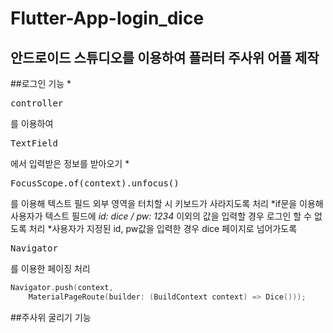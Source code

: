 Flutter-App-login_dice
==================

안드로이드 스튜디오를 이용하여 플러터 주사위 어플 제작
-------------------

##로그인 기능
*<pre>controller</pre>를 이용하여 <pre>TextField</pre>에서 입력받은 정보를 받아오기
*<pre>FocusScope.of(context).unfocus()</pre>를 이용해 텍스트 필드 외부 영역을 터치할 시 키보드가 사라지도록 처리
*if문을 이용해 사용자가 텍스트 필드에 *id: dice / pw: 1234* 이외의 값을 입력할 경우 로그인 할 수 없도록 처리
*사용자가 지정된 id, pw값을 입력한 경우 dice 페이지로 넘어가도록 <pre>Navigator</pre>를 이용한 페이징 처리
```kotlin
Navigator.push(context, 
    MaterialPageRoute(builder: (BuildContext context) => Dice()));
```

##주사위 굴리기 기능



